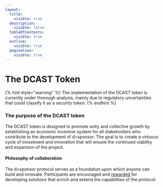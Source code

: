 ```yaml
---
layout:
  title:
    visible: true
  description:
    visible: false
  tableOfContents:
    visible: true
  outline:
    visible: true
  pagination:
    visible: true
---
```


# The DCAST Token

{% hint style="warning" %}
The implementation of the DCAST token is currently under thorough analysis, mainly due to regulatory uncertainties that could classify it as a _security token_.
{% endhint %}

### The purpose of the DCAST token

The DCAST token is designed to promote unity and collective growth by establishing an economic incentive system for all stakeholders who contribute to the development of d>sponsor. The goal is to create a virtuous cycle of investment and innovation that will ensure the continued viability and expansion of the project.

#### Philosophy of collaboration

The d>sponsor protocol serves as a foundation upon which anyone can build and innovate. Participants are encouraged and [rewarded ](tokenomics/commission-distribution.md)for developing solutions that enrich and extend the capabilities of the protocol.
